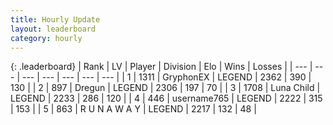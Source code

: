 ```yaml
---
title: Hourly Update
layout: leaderboard
category: hourly
---
```


{: .leaderboard}
| Rank | LV | Player | Division | Elo | Wins | Losses |
| --- | --- | --- | --- | --- | --- | --- |
| <span data-change="0">1</span> | 1311 | <span title="ID: 315148">GryphonEX</span> | LEGEND | <span data-change="20">2362</span> | <span data-change="4">390</span> | <span data-change="0">130</span> |
| <span data-change="0">2</span> | 897 | <span title="ID: 337810">Dregun</span> | LEGEND | <span data-change="0">2306</span> | <span data-change="0">197</span> | <span data-change="0">70</span> |
| <span data-change="0">3</span> | 1708 | <span title="ID: 164871">Luna Child</span> | LEGEND | <span data-change="-67">2233</span> | <span data-change="4">286</span> | <span data-change="7">120</span> |
| <span data-change="1">4</span> | 446 | <span title="ID: 188640">username765</span> | LEGEND | <span data-change="11">2222</span> | <span data-change="1">315</span> | <span data-change="0">153</span> |
| <span data-change="-1">5</span> | 863 | <span title="ID: 66144">R U N A W A Y</span> | LEGEND | <span data-change="0">2217</span> | <span data-change="0">132</span> | <span data-change="0">48</span> |